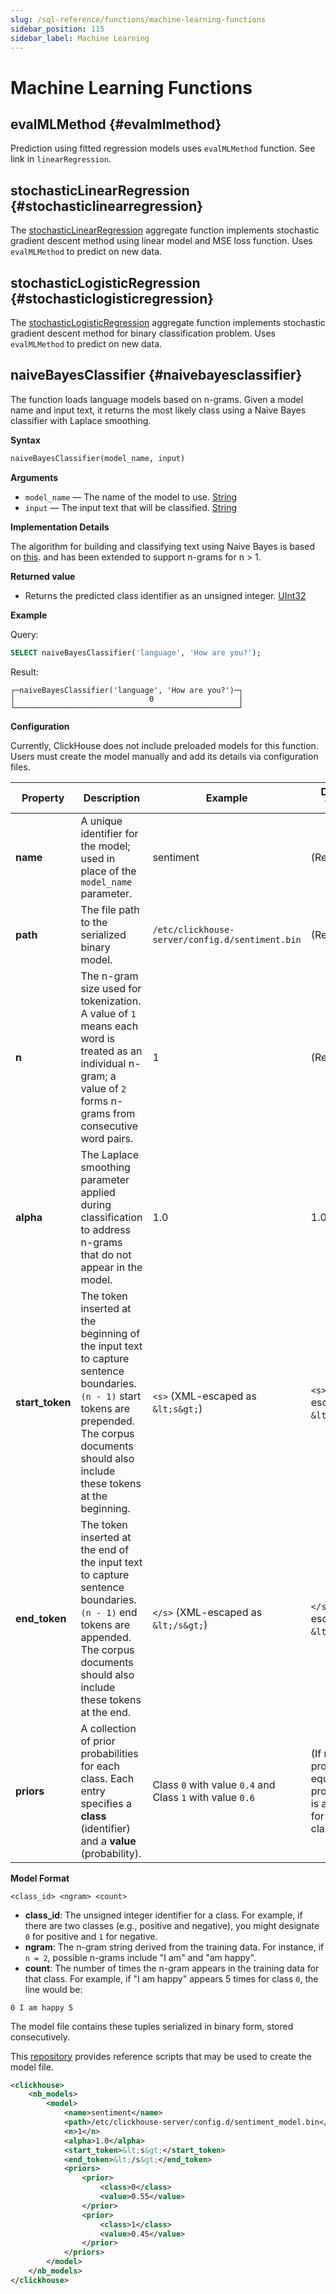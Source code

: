 ```yaml
---
slug: /sql-reference/functions/machine-learning-functions
sidebar_position: 115
sidebar_label: Machine Learning
---
```


# Machine Learning Functions

## evalMLMethod {#evalmlmethod}

Prediction using fitted regression models uses `evalMLMethod` function. See link in `linearRegression`.

## stochasticLinearRegression {#stochasticlinearregression}

The [stochasticLinearRegression](/sql-reference/aggregate-functions/reference/stochasticlinearregression) aggregate function implements stochastic gradient descent method using linear model and MSE loss function. Uses `evalMLMethod` to predict on new data.

## stochasticLogisticRegression {#stochasticlogisticregression}

The [stochasticLogisticRegression](/sql-reference/aggregate-functions/reference/stochasticlogisticregression) aggregate function implements stochastic gradient descent method for binary classification problem. Uses `evalMLMethod` to predict on new data.

## naiveBayesClassifier {#naivebayesclassifier}

The function loads language models based on n-grams. Given a model name and input text, it returns the most likely class using a Naive Bayes classifier with Laplace smoothing.

**Syntax**

```sql
naiveBayesClassifier(model_name, input)
```

**Arguments**

- `model_name` — The name of the model to use. [String](../data-types/string.md)
- `input` — The input text that will be classified. [String](../data-types/string.md)

**Implementation Details**

The algorithm for building and classifying text using Naive Bayes is based on [this](https://web.stanford.edu/~jurafsky/slp3/4.pdf). and has been extended to support n-grams for n > 1.


**Returned value**

- Returns the predicted class identifier as an unsigned integer. [UInt32](../data-types/int-uint.md)

**Example**

Query:

```sql
SELECT naiveBayesClassifier('language', 'How are you?');
```

Result:

```response
┌─naiveBayesClassifier('language', 'How are you?')─┐
│                              0                   │
└──────────────────────────────────────────────────┘
```

**Configuration**

Currently, ClickHouse does not include preloaded models for this function. Users must create the model manually and add its details via configuration files.


| Property        | Description                                                                                                                                                                                         | Example                                                   | Default Value                                                   |
| --------------- | --------------------------------------------------------------------------------------------------------------------------------------------------------------------------------------------------- | --------------------------------------------------------- | --------------------------------------------------------------- |
| **name**        | A unique identifier for the model; used in place of the `model_name` parameter.                                                                                                                     | sentiment                                                 | (Required)                                                      |
| **path**        | The file path to the serialized binary model.                                                                                                                                                       | `/etc/clickhouse-server/config.d/sentiment.bin`           | (Required)                                                      |
| **n**           | The n-gram size used for tokenization. A value of `1` means each word is treated as an individual n-gram; a value of `2` forms n-grams from consecutive word pairs.                                 | 1                                                         | (Required)                                                      |
| **alpha**       | The Laplace smoothing parameter applied during classification to address n-grams that do not appear in the model.                                                                                   | 1.0                                                       | 1.0                                                             |
| **start_token** | The token inserted at the beginning of the input text to capture sentence boundaries. `(n - 1)` start tokens are prepended. The corpus documents should also include these tokens at the beginning. | `<s>` (XML-escaped as `&lt;s&gt;`)                        | `<s>` (XML-escaped as `&lt;s&gt;`)                              |
| **end_token**   | The token inserted at the end of the input text to capture sentence boundaries. `(n - 1)` end tokens are appended. The corpus documents should also include these tokens at the end.                | `</s>` (XML-escaped as `&lt;/s&gt;`)                      | `</s>` (XML-escaped as `&lt;/s&gt;`)                            |
| **priors**      | A collection of prior probabilities for each class. Each entry specifies a **class** (identifier) and a **value** (probability).                                                                    | Class `0` with value `0.4` and Class `1` with value `0.6` | (If not provided, equal probability is assumed for each class.) |


**Model Format**

```text
<class_id> <ngram> <count>
```

- **class_id**: The unsigned integer identifier for a class. For example, if there are two classes (e.g., positive and negative), you might designate `0` for positive and `1` for negative.
- **ngram**: The n-gram string derived from the training data. For instance, if `n = 2`, possible n-grams include "I am" and "am happy".
- **count**: The number of times the n-gram appears in the training data for that class. For example, if "I am happy" appears 5 times for class `0`, the line would be:

```text
0 I am happy 5
```

The model file contains these tuples serialized in binary form, stored consecutively.

This [repository](https://github.com/nihalzp/ch-nb-accuracy-test) provides reference scripts that may be used to create the model file.

```xml
<clickhouse>
    <nb_models>
        <model>
            <name>sentiment</name>
            <path>/etc/clickhouse-server/config.d/sentiment_model.bin</path>
            <n>1</n>
            <alpha>1.0</alpha>
            <start_token>&lt;s&gt;</start_token>
            <end_token>&lt;/s&gt;</end_token>
            <priors>
                <prior>
                    <class>0</class>
                    <value>0.55</value>
                </prior>
                <prior>
                    <class>1</class>
                    <value>0.45</value>
                </prior>
            </priors>
        </model>
    </nb_models>
</clickhouse>
```
